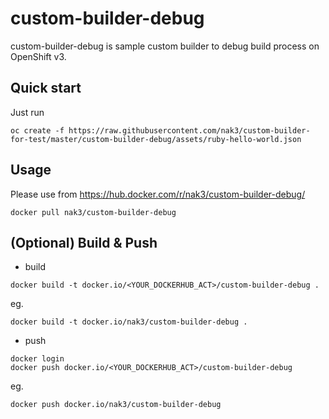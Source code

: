 custom-builder-debug
=============

custom-builder-debug is sample custom builder to debug build process on OpenShift v3.

Quick start
---

Just run

~~~
oc create -f https://raw.githubusercontent.com/nak3/custom-builder-for-test/master/custom-builder-debug/assets/ruby-hello-world.json
~~~

Usage
---

Please use from https://hub.docker.com/r/nak3/custom-builder-debug/

~~~
docker pull nak3/custom-builder-debug
~~~

(Optional) Build & Push
---

* build 

~~~
docker build -t docker.io/<YOUR_DOCKERHUB_ACT>/custom-builder-debug .
~~~

eg.
~~~ 
docker build -t docker.io/nak3/custom-builder-debug .
~~~

* push

~~~
docker login
docker push docker.io/<YOUR_DOCKERHUB_ACT>/custom-builder-debug
~~~

eg.
~~~
docker push docker.io/nak3/custom-builder-debug
~~~
